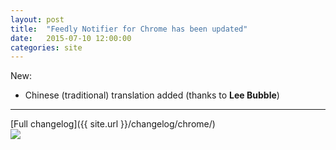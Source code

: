 ```yaml
---
layout: post
title:  "Feedly Notifier for Chrome has been updated"
date:   2015-07-10 12:00:00
categories: site
---
```


New:

* Chinese (traditional) translation added (thanks to **Lee Bubble**)

***

[Full changelog]({{ site.url }}/changelog/chrome/)  
[<img src="{{ site.url }}/images/ChromeWebStore_Badge_v2_206x58.png">](https://chrome.google.com/webstore/detail/feedly-notifier/egikgfbhipinieabdmcpigejkaomgjgb/)